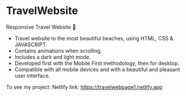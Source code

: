 # TravelWebsite
Responsive Travel Website 🌊
* Travel website to the most beautiful beaches, using HTML, CSS & JAVASCRIPT.
* Contains animations when scrolling.
* Includes a dark and light mode.
* Developed first with the Mobile First methodology, then for desktop.
* Compatible with all mobile devices and with a beautiful and pleasant user interface.

To see my project:
Netlify link: https://travelwebpage1.netlify.app

